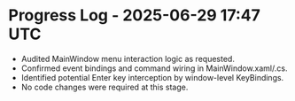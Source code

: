# Progress Log - 2025-06-29 17:47 UTC

* Audited MainWindow menu interaction logic as requested.
* Confirmed event bindings and command wiring in MainWindow.xaml/.cs.
* Identified potential Enter key interception by window-level KeyBindings.
* No code changes were required at this stage.
